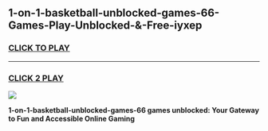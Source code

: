 
## 1-on-1-basketball-unblocked-games-66-Games-Play-Unblocked-&-Free-iyxep
<h3>
<a href="https://premium76.site?title=1-on-1-basketball-unblocked-games-66&ref=24A">CLICK TO PLAY</a></h3>
<hr>

<h3>
<a href="https://premium76.site?title=1-on-1-basketball-unblocked-games-66&ref=24A">CLICK 2 PLAY</a>
  
</h3>

<a href="https://premium76.site?title=1-on-1-basketball-unblocked-games-66&ref=24A"><img src="https://clearcache.store/games.png"></a>


**1-on-1-basketball-unblocked-games-66 games unblocked: Your Gateway to Fun and Accessible Online Gaming**

